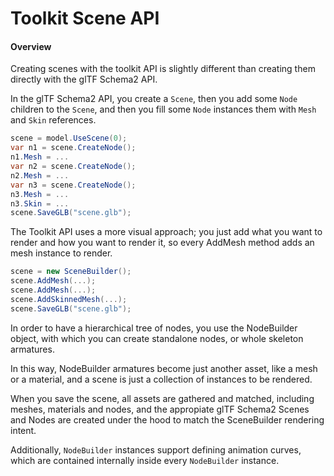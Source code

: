 ﻿# Toolkit Scene API

#### Overview

Creating scenes with the toolkit API is slightly different than creating them
directly with the glTF Schema2 API.

In the glTF Schema2 API, you create a `Scene`, then you add some `Node` children to the
`Scene`, and then you fill some `Node` instances them with `Mesh` and `Skin` references.

```c#
scene = model.UseScene(0);
var n1 = scene.CreateNode();
n1.Mesh = ...
var n2 = scene.CreateNode();
n2.Mesh = ...
var n3 = scene.CreateNode();
n3.Mesh = ...
n3.Skin = ...
scene.SaveGLB("scene.glb");

```

The Toolkit API uses a more visual approach; you just add what you want to render
and how you want to render it, so every AddMesh method adds an mesh instance to render.

```c#
scene = new SceneBuilder();
scene.AddMesh(...);
scene.AddMesh(...);
scene.AddSkinnedMesh(...);
scene.SaveGLB("scene.glb");
```

In order to have a hierarchical tree of nodes, you use the NodeBuilder object, with
which you can create standalone nodes, or whole skeleton armatures.

In this way, NodeBuilder armatures become just another asset, like a mesh or a material,
and a scene is just a collection of instances to be rendered.

When you save the scene, all assets are gathered and matched, including meshes, materials
and nodes, and the appropiate glTF Schema2 Scenes and Nodes are created under the hood to
match the SceneBuilder rendering intent.

Additionally, `NodeBuilder` instances support defining animation curves, which are contained
internally inside every `NodeBuilder` instance.